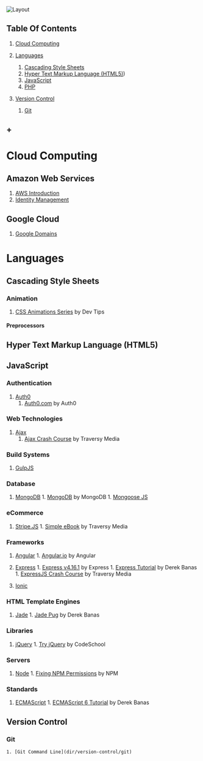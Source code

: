 ![Layout](https://raw.github.com/elwoodberry/education/master/_img/headers/890x400__header_education.png)











## Table Of Contents
1. [Cloud Computing](#cloud-computing)
1. [Languages](#languages)
    1. [Cascading Style Sheets](#cascading-style-sheets)
    1. [Hyper Text Markup Language (HTML5)](#hyper-text-markup-language-html5))
    1. [JavaScript](#javascript)
    1. [PHP](#php)

1. [Version Control](#version-control)
    1. [Git](#git)
## +











# Cloud Computing
## Amazon Web Services
1. [AWS Introduction](dir/)
1. [Identity Management](dir/)

## Google Cloud
1. [Google Domains](dir/)











# Languages












## Cascading Style Sheets
### Animation

1. [CSS Animations Series](dir/languages/css/animation/css-animations-series) by Dev Tips

#### Preprocessors










## Hyper Text Markup Language (HTML5)










## JavaScript
### Authentication
1. [Auth0](dir/languages/javascript/auth0)
    1. [Auth0.com](dir/languages/javascript/auth0/auth0) by Auth0

### Web Technologies  
1. [Ajax](dir/languages/javascript/ajax)
    1. [Ajax Crash Course](dir/languages/javascript/ajax/ajax-crash-course) by Traversy Media

### Build Systems
  1. [GulpJS](dir/languages/javascript/)

### Database  
  1. [MongoDB](dir/languages/javascript/mongodb)
    1. [MongoDB](dir/languages/javascript/mongodb/mongodb) by MongoDB
    1. [Mongoose JS](dir/languages/javascript/)

### eCommerce
  1. [Stripe.JS](dir/languages/javascript/stripe)
    1. [Simple eBook](dir/languages/javascript/simple-ebook) by Traversy Media

### Frameworks
  1. [Angular](dir/languages/javascript/angular)
    1. [Angular.io](dir/languages/javascript/angular/angular-io) by Angular

  1. [Express](dir/languages/javascript/express)
    1. [Express v4.16.1](dir/languages/javascript/express/express_v4-16-1) by Express
    1. [Express Tutorial](dir/languages/javascript/express/express-tutorial) by Derek Banas
    1. [ExpressJS Crash Course](dir/languages/javascript/express/expressjs-crash-course) by Traversy Media

  1. [Ionic](dir/languages/javascript/ionic)

### HTML Template Engines
  1. [Jade](dir/languages/javascript/jade)
    1. [Jade Pug](dir/languages/javascript/jade/jade-pug) by Derek Banas

### Libraries  
  1. [jQuery](dir/languages/javascript/jquery)
    1. [Try jQuery](dir/languages/javascript/jquery/try-jquery) by CodeSchool

### Servers
  1. [Node](dir/languages/javascript/node)
    1. [Fixing NPM Permissions](dir/languages/javascript/node/fixing-npm-permissions) by NPM

### Standards
  1. [ECMAScript](dir/languages/javascript/ecmascript)
    1. [ECMAScript 6 Tutorial](dir/languages/javascript/ecmascript/ecmascript-6-tutorial) by Derek Banas











## Version Control

### Git
    1. [Git Command Line](dir/version-control/git)
